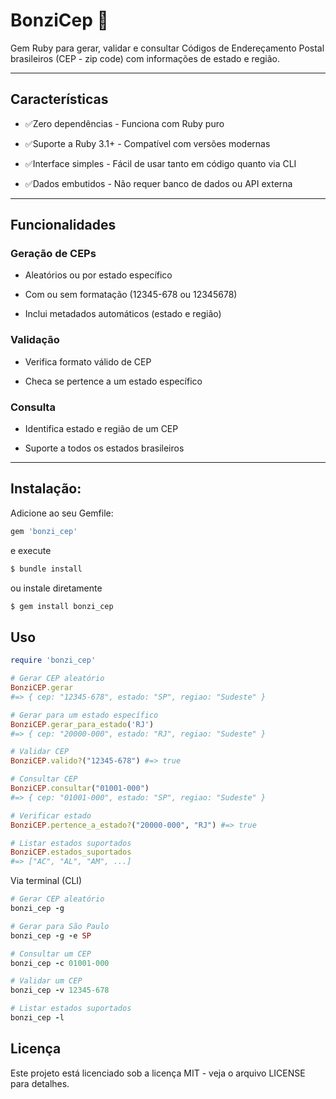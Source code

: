 # BonziCep 📍

Gem Ruby para gerar, validar e consultar Códigos de Endereçamento Postal brasileiros (CEP - zip code) com informações de estado e região.

---

## Características 

- ✅Zero dependências - Funciona com Ruby puro

- ✅Suporte a Ruby 3.1+ - Compatível com versões modernas

- ✅Interface simples - Fácil de usar tanto em código quanto via CLI

- ✅Dados embutidos - Não requer banco de dados ou API externa

---

## Funcionalidades

### Geração de CEPs

- Aleatórios ou por estado específico

- Com ou sem formatação (12345-678 ou 12345678)

- Inclui metadados automáticos (estado e região)

### Validação

- Verifica formato válido de CEP

- Checa se pertence a um estado específico

### Consulta

- Identifica estado e região de um CEP

- Suporte a todos os estados brasileiros

---

## Instalação:
Adicione ao seu Gemfile:

```ruby
gem 'bonzi_cep'
```

e execute
```bash
$ bundle install
```

ou instale diretamente
```bash
$ gem install bonzi_cep
```

## Uso
```ruby
require 'bonzi_cep'

# Gerar CEP aleatório
BonziCEP.gerar
#=> { cep: "12345-678", estado: "SP", regiao: "Sudeste" }

# Gerar para um estado específico
BonziCEP.gerar_para_estado('RJ')
#=> { cep: "20000-000", estado: "RJ", regiao: "Sudeste" }

# Validar CEP
BonziCEP.valido?("12345-678") #=> true

# Consultar CEP
BonziCEP.consultar("01001-000")
#=> { cep: "01001-000", estado: "SP", regiao: "Sudeste" }

# Verificar estado
BonziCEP.pertence_a_estado?("20000-000", "RJ") #=> true

# Listar estados suportados
BonziCEP.estados_suportados
#=> ["AC", "AL", "AM", ...]
```

Via terminal (CLI)
```ruby
# Gerar CEP aleatório
bonzi_cep -g

# Gerar para São Paulo
bonzi_cep -g -e SP

# Consultar um CEP
bonzi_cep -c 01001-000

# Validar um CEP
bonzi_cep -v 12345-678

# Listar estados suportados
bonzi_cep -l
```

## Licença
Este projeto está licenciado sob a licença MIT - veja o arquivo LICENSE para detalhes.
